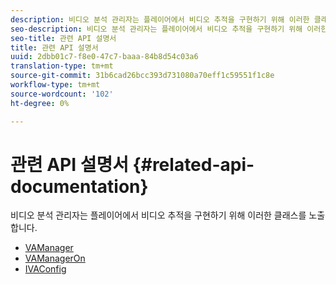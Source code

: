 ```yaml
---
description: 비디오 분석 관리자는 플레이어에서 비디오 추적을 구현하기 위해 이러한 클래스를 노출합니다.
seo-description: 비디오 분석 관리자는 플레이어에서 비디오 추적을 구현하기 위해 이러한 클래스를 노출합니다.
seo-title: 관련 API 설명서
title: 관련 API 설명서
uuid: 2dbb01c7-f8e0-47c7-baaa-84b8d54c03a6
translation-type: tm+mt
source-git-commit: 31b6cad26bcc393d731080a70eff1c59551f1c8e
workflow-type: tm+mt
source-wordcount: '102'
ht-degree: 0%

---
```



# 관련 API 설명서 {#related-api-documentation}

비디오 분석 관리자는 플레이어에서 비디오 추적을 구현하기 위해 이러한 클래스를 노출합니다.

* [VAManager](https://help.adobe.com/en_US/primetime/api/reference_implementation/android/javadoc/com/adobe/primetime/reference/manager/VAManager.html)
* [VAManagerOn](https://help.adobe.com/en_US/primetime/api/reference_implementation/android/javadoc/com/adobe/primetime/reference/manager/VAManagerOn.html)
* [IVAConfig](https://help.adobe.com/en_US/primetime/api/reference_implementation/android/javadoc/com/adobe/primetime/reference/config/IVAConfig.html)